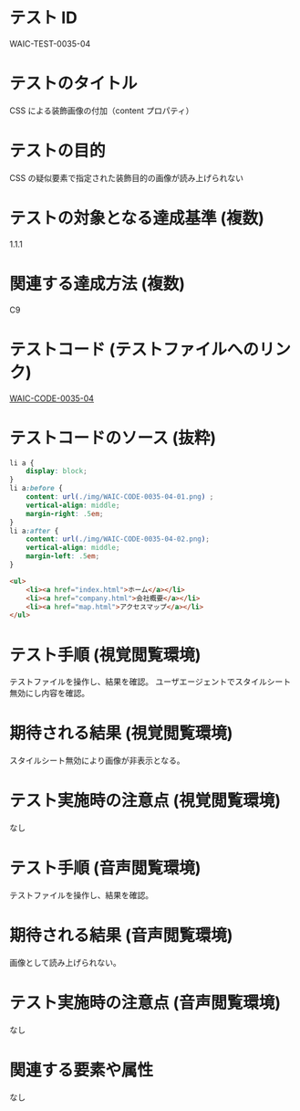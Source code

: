 # テスト ID
WAIC-TEST-0035-04

# テストのタイトル
CSS による装飾画像の付加（content プロパティ）

# テストの目的
CSS の疑似要素で指定された装飾目的の画像が読み上げられない

# テストの対象となる達成基準 (複数)
1.1.1

# 関連する達成方法 (複数)
C9

# テストコード (テストファイルへのリンク)
[WAIC-CODE-0035-04](https://waic.github.io/as_test/WAIC-CODE/WAIC-CODE-0035-04.html)

# テストコードのソース (抜粋)
```CSS
li a {
    display: block;
}
li a:before {
    content: url(./img/WAIC-CODE-0035-04-01.png) ;
    vertical-align: middle;
    margin-right: .5em;
}
li a:after {
    content: url(./img/WAIC-CODE-0035-04-02.png);
    vertical-align: middle;
    margin-left: .5em;
}
```
```HTML
<ul>
    <li><a href="index.html">ホーム</a></li>
    <li><a href="company.html">会社概要</a></li>
    <li><a href="map.html">アクセスマップ</a></li>
</ul>
```
# テスト手順 (視覚閲覧環境)
テストファイルを操作し、結果を確認。 ユーザエージェントでスタイルシート無効にし内容を確認。

# 期待される結果 (視覚閲覧環境)
スタイルシート無効により画像が非表示となる。

# テスト実施時の注意点 (視覚閲覧環境)
なし

# テスト手順 (音声閲覧環境)
テストファイルを操作し、結果を確認。

# 期待される結果 (音声閲覧環境)
画像として読み上げられない。

# テスト実施時の注意点 (音声閲覧環境)
なし

# 関連する要素や属性
なし
